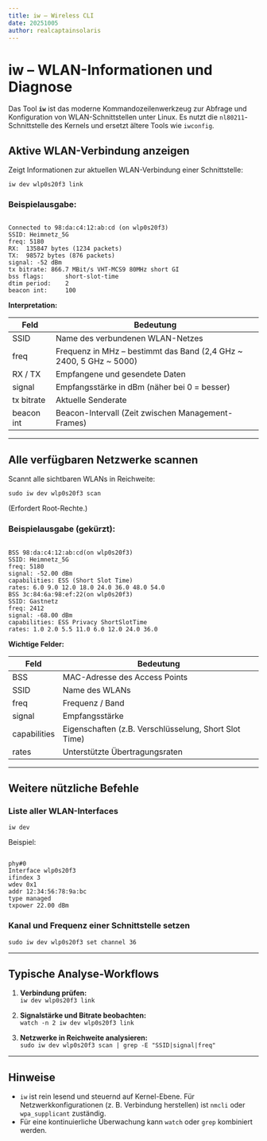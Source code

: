 ```yaml
---
title: iw – Wireless CLI
date: 20251005
author: realcaptainsolaris
---
```


# iw – WLAN-Informationen und Diagnose

Das Tool **`iw`** ist das moderne Kommandozeilenwerkzeug zur Abfrage und Konfiguration von WLAN-Schnittstellen unter Linux. Es nutzt die `nl80211`-Schnittstelle des Kernels und ersetzt ältere Tools wie `iwconfig`.

## Aktive WLAN-Verbindung anzeigen

Zeigt Informationen zur aktuellen WLAN-Verbindung einer Schnittstelle:

    iw dev wlp0s20f3 link

### Beispielausgabe:

```

Connected to 98:da:c4:12:ab:cd (on wlp0s20f3)
SSID: Heimnetz_5G
freq: 5180
RX:  135847 bytes (1234 packets)
TX:  98572 bytes (876 packets)
signal: -52 dBm
tx bitrate: 866.7 MBit/s VHT-MCS9 80MHz short GI
bss flags:      short-slot-time
dtim period:    2
beacon int:     100

```

**Interpretation:**

| Feld             | Bedeutung                                                                 |
|------------------|---------------------------------------------------------------------------|
| SSID             | Name des verbundenen WLAN-Netzes                                          |
| freq             | Frequenz in MHz – bestimmt das Band (2,4 GHz ~ 2400, 5 GHz ~ 5000)       |
| RX / TX          | Empfangene und gesendete Daten                                           |
| signal           | Empfangsstärke in dBm (näher bei 0 = besser)                             |
| tx bitrate       | Aktuelle Sende­rate                                                      |
| beacon int       | Beacon-Intervall (Zeit zwischen Management-Frames)                       |

---

## Alle verfügbaren Netzwerke scannen

Scannt alle sichtbaren WLANs in Reichweite:

    sudo iw dev wlp0s20f3 scan

(Erfordert Root-Rechte.)

### Beispielausgabe (gekürzt):

```

BSS 98:da:c4:12:ab:cd(on wlp0s20f3)
SSID: Heimnetz_5G
freq: 5180
signal: -52.00 dBm
capabilities: ESS (Short Slot Time)
rates: 6.0 9.0 12.0 18.0 24.0 36.0 48.0 54.0
BSS 3c:84:6a:98:ef:22(on wlp0s20f3)
SSID: Gastnetz
freq: 2412
signal: -68.00 dBm
capabilities: ESS Privacy ShortSlotTime
rates: 1.0 2.0 5.5 11.0 6.0 12.0 24.0 36.0

```

**Wichtige Felder:**

| Feld          | Bedeutung                                                                  |
|---------------|----------------------------------------------------------------------------|
| BSS           | MAC-Adresse des Access Points                                              |
| SSID          | Name des WLANs                                                            |
| freq          | Frequenz / Band                                                           |
| signal        | Empfangsstärke                                                            |
| capabilities  | Eigenschaften (z.B. Verschlüsselung, Short Slot Time)                     |
| rates         | Unterstützte Übertragungsraten                                           |

---

## Weitere nützliche Befehle

### Liste aller WLAN-Interfaces

    iw dev

Beispiel:

```

phy#0
Interface wlp0s20f3
ifindex 3
wdev 0x1
addr 12:34:56:78:9a:bc
type managed
txpower 22.00 dBm

```

### Kanal und Frequenz einer Schnittstelle setzen

    sudo iw dev wlp0s20f3 set channel 36

---

## Typische Analyse-Workflows

1. **Verbindung prüfen:**  
   `iw dev wlp0s20f3 link`

2. **Signalstärke und Bitrate beobachten:**  
   `watch -n 2 iw dev wlp0s20f3 link`

3. **Netzwerke in Reichweite analysieren:**  
   `sudo iw dev wlp0s20f3 scan | grep -E "SSID|signal|freq"`

---

## Hinweise

- `iw` ist rein lesend und steuernd auf Kernel-Ebene. Für Netzwerkkonfigurationen (z. B. Verbindung herstellen) ist `nmcli` oder `wpa_supplicant` zuständig.
- Für eine kontinuierliche Überwachung kann `watch` oder `grep` kombiniert werden.


